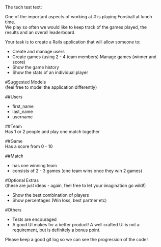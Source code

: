 The tech test text:  
  
One of the important aspects of working at # is playing Foosball at lunch time.  
We play so often we would like to keep track of the games played, the results and an overall leaderboard.  
  
Your task is to create a Rails application that will allow someone to:  
  
- Create and manage users  
- Create games (using 2 - 4 team members) Manage games (winner and score)  
- Show the game history  
- Show the stats of an individual player  

#Suggested Models  
(feel free to model the application differently)  
  
##Users  
  -  first_name  
  -  last_name  
  -  username  

##Team  
  Has 1 or 2 people and play one match together  

##Game  
  Has a score from 0 - 10  

##Match  
  -  has one winning team  
  -  consists of 2 - 3 games (one team wins once they win 2 games)

#Optional Extras  
(these are just ideas - again, feel free to let your imagination go wild!)  
- Show the best combination of players  
- Show percentages (Win loss, best partner etc)  
  
#Others  
- Tests are encouraged  
- A good UI makes for a better product! A well crafted UI is not a requirement, but is definitely a bonus point.  
  
Please keep a good git log so we can see the progression of the code!